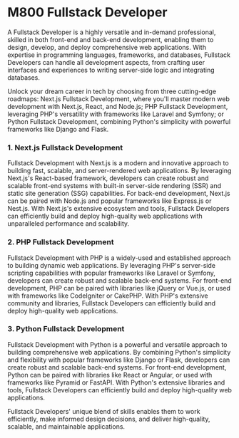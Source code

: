 # M800 Fullstack Developer
A Fullstack Developer is a highly versatile and in-demand professional, skilled in both front-end and back-end development, enabling them to design, develop, and deploy comprehensive web applications. With expertise in programming languages, frameworks, and databases, Fullstack Developers can handle all development aspects, from crafting user interfaces and experiences to writing server-side logic and integrating databases.

Unlock your dream career in tech by choosing from three cutting-edge roadmaps: Next.js Fullstack Development, where you'll master modern web development with Next.js, React, and Node.js; PHP Fullstack Development, leveraging PHP's versatility with frameworks like Laravel and Symfony; or Python Fullstack Development, combining Python's simplicity with powerful frameworks like Django and Flask.

### 1. Next.js Fullstack Development 
Fullstack Development with Next.js is a modern and innovative approach to building fast, scalable, and server-rendered web applications. By leveraging Next.js's React-based framework, developers can create robust and scalable front-end systems with built-in server-side rendering (SSR) and static site generation (SSG) capabilities. For back-end development, Next.js can be paired with Node.js and popular frameworks like Express.js or Nest.js. With Next.js's extensive ecosystem and tools, Fullstack Developers can efficiently build and deploy high-quality web applications with unparalleled performance and scalability.

### 2. PHP Fullstack Development
Fullstack Development with PHP is a widely-used and established approach to building dynamic web applications. By leveraging PHP's server-side scripting capabilities with popular frameworks like Laravel or Symfony, developers can create robust and scalable back-end systems. For front-end development, PHP can be paired with libraries like jQuery or Vue.js, or used with frameworks like CodeIgniter or CakePHP. With PHP's extensive community and libraries, Fullstack Developers can efficiently build and deploy high-quality web applications.


### 3. Python Fullstack Development 
Fullstack Development with Python is a powerful and versatile approach to building comprehensive web applications. By combining Python's simplicity and flexibility with popular frameworks like Django or Flask, developers can create robust and scalable back-end systems. For front-end development, Python can be paired with libraries like React or Angular, or used with frameworks like Pyramid or FastAPI. With Python's extensive libraries and tools, Fullstack Developers can efficiently build and deploy high-quality web applications.


Fullstack Developers' unique blend of skills enables them to work efficiently, make informed design decisions, and deliver high-quality, scalable, and maintainable applications.
